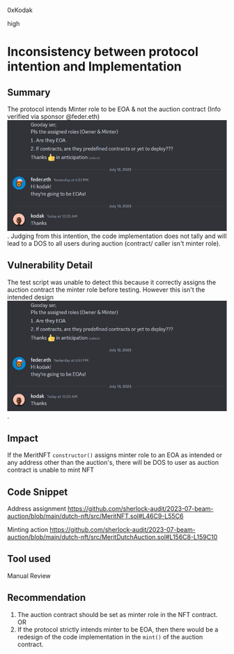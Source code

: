 0xKodak

high

# Inconsistency between protocol intention and Implementation

## Summary
The protocol intends Minter role to be EOA & not the auction contract (Info verified via sponsor @feder.eth) ![ see proof](https://github.com/kodakr/henrykodak.github.io/blob/master/images/Screenshot%202023-07-13%20013757.png).
 Judging from this intention, the code implementation does not tally and will lead to a DOS to all users during auction (contract/ caller isn't minter role).


## Vulnerability Detail
The test script was unable to detect this because it correctly assigns the auction contract the minter role before testing. However this isn't the intended design ![see proof above](https://github.com/kodakr/henrykodak.github.io/blob/master/images/Screenshot%202023-07-13%20013757.png).

## Impact
If the MeritNFT ```constructor()``` assigns minter role to an EOA as intended or any address other than the auction's, there will be DOS to user as auction contract is unable to mint NFT

## Code Snippet
Address assignment
https://github.com/sherlock-audit/2023-07-beam-auction/blob/main/dutch-nft/src/MeritNFT.sol#L46C9-L55C6

Minting action
https://github.com/sherlock-audit/2023-07-beam-auction/blob/main/dutch-nft/src/MeritDutchAuction.sol#L156C8-L159C10


## Tool used

Manual Review

## Recommendation
1. The auction contract should be set as minter role in the NFT contract. OR
2. If the protocol strictly intends minter to be EOA, then there would be a redesign of the code implementation in the ```mint()``` of the auction contract. 
